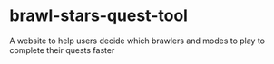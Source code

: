 # brawl-stars-quest-tool
A website to help users decide which brawlers and modes to play to complete their quests faster
